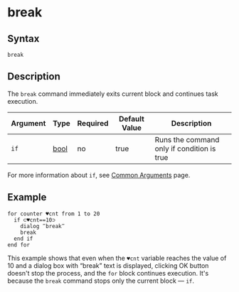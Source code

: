 # break

## Syntax

```
break
```

## Description

The `break` command immediately exits current block and continues task execution.

| Argument | Type                       | Required | Default Value | Description                                |
| -------- | -------------------------- | -------- | ------------- | ------------------------------------------ |
| `if`     | [bool](../structures/bool) | no       | true          | Runs the command only if condition is true |

For more information about `if`, see [Common Arguments](../Common-Arguments.md) page.

## Example

```
for counter ♥cnt from 1 to 20
  if ⊂♥cnt==10⊃
    dialog ‴break‴    
    break
  end if 
end for
```

This example shows that even when the `♥cnt` variable reaches the value of 10 and a dialog box with “break” text is displayed, clicking OK button doesn't stop the process, and the `for` block continues execution. It's because the `break` command stops only the current block — `if`.